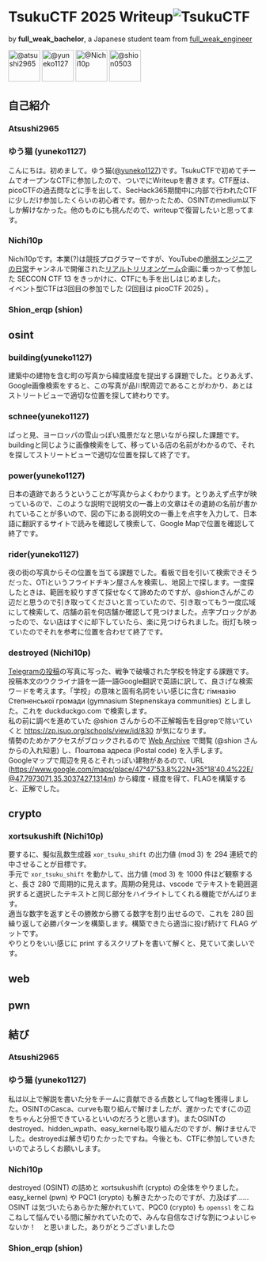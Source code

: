 # TsukuCTF 2025 Writeup![TsukuCTF](http://tsukuctf.org/files/b68962efbbda8558e610a62585d6a630/logo.png "TsukuCTF")
by **full_weak_bachelor**, a Japanese student team from [full_weak_engineer](//youtube.com/@full-weak-engineer)

[<img src="http://github.com/atsushi2965.png" alt="@atsushi2965" title="Atsushi2965" width="64px;" />](//github.com/atsushi2965)
[<img src="http://github.com/yuneko1127.png" alt="@yuneko1127" title="ゆう猫" width="64px;" />](//github.com/yuneko1127)
[<img src="http://github.com/Nichi10p.png" alt="@Nichi10p" title="Nichi10p" width="64px;" />](//github.com/Nichi10p)
[<img src="http://github.com/shion0503.png" alt="@shion0503" title="Shion_erqp" width="64px;" />](//github.com/shion0503)
## 自己紹介
### Atsushi2965

### ゆう猫 (yuneko1127)
こんにちは。初めまして。ゆう猫([@yuneko1127](https://github.com/yuneko1127))です。TsukuCTFで初めてチームでオープンなCTFに参加したので、ついでにWriteupを書きます。CTF歴は、picoCTFの過去問などに手を出して、SecHack365期間中に内部で行われたCTFに少しだけ参加したくらいの初心者です。弱かったため、OSINTのmedium以下しか解けなかった。他のものにも挑んだので、writeupで復習したいと思ってます。

### Nichi10p
Nichi10pです。本業(?)は競技プログラマーですが、YouTubeの[脆弱エンジニアの日常](https://www.youtube.com/@full-weak-engineer)チャンネルで開催された[リアルトリリオンゲーム](https://www.youtube.com/watch?v=Rhf34cOgkzA)企画に乗っかって参加した SECCON CTF 13 をきっかけに、CTFにも手を出しはじめました。\
イベント型CTFは3回目の参加でした (2回目は picoCTF 2025) 。

### Shion_erqp (shion)

## osint
### building(yuneko1127)
建築中の建物を含む町の写真から緯度経度を提出する課題でした。とりあえず、Google画像検索をすると、この写真が品川駅周辺であることがわかり、あとはストリートビューで適切な位置を探して終わりです。

### schnee(yuneko1127)
ぱっと見、ヨーロッパの雪山っぽい風景だなと思いながら探した課題です。buildingと同じように画像検索をして、移っている店の名前がわかるので、それを探してストリートビューで適切な位置を探して終了です。

### power(yuneko1127)
日本の遺跡であろうということが写真からよくわかります。とりあえず点字が映っているので、このような説明で説明文の一番上の文章はその遺跡の名前が書かれていることが多いので、図の下にある説明文の一番上を点字を入力して、日本語に翻訳するサイトで読みを確認して検索して、Google Mapで位置を確認して終了です。

### rider(yuneko1127)
夜の街の写真からその位置を当てる課題でした。看板で目を引いて検索できそうだった、OTiというフライドチキン屋さんを検索し、地図上で探します。一度探したときは、範囲を絞りすぎて探せなくて諦めたのですが、@shionさんがこの辺だと思うので引き取ってくださいと言っていたので、引き取ってもう一度広域にして検索して、店舗の前を何店舗か確認して見つけました。点字ブロックがあったので、ない店はすぐに却下していたら、楽に見つけられました。街灯も映っていたのでそれを参考に位置を合わせて終了です。

### destroyed (Nichi10p)
[Telegramの投稿](https://t.me/etozp/19319)の写真に写った、戦争で破壊された学校を特定する課題です。\
投稿本文のウクライナ語を一語一語Google翻訳で英語に訳して、良さげな検索ワードを考えます。「学校」の意味と固有名詞をいい感じに含む гімназію Степненської громади (gymnasium Stepnenskaya communities) としました。これを duckduckgo.com で検索します。\
私の前に調べを進めていた @shion さんからの不正解報告を目grepで除いていくと https://zp.isuo.org/schools/view/id/830 が気になります。\
情勢のためかアクセスがブロックされるので [Web Archive](https:///web.archive.org/web/20220126043917/https://zp.isuo.org/schools/view/id/830) で閲覧 (@shion さんからの入れ知恵) し、Поштова адреса (Postal code) を入手します。\
Googleマップで周辺を見るとそれっぽい建物があるので、URL (https://www.google.com/maps/place/47°47'53.8%22N+35°18'40.4%22E/@47.7973071,35.3037427,1314m) から緯度・経度を得て、FLAGを構築すると、正解でした。

## crypto
### xortsukushift (Nichi10p)
要するに、擬似乱数生成器 `xor_tsuku_shift` の出力値 (mod 3) を 294 連続で的中させることが目標です。\
手元で `xor_tsuku_shift` を動かして、出力値 (mod 3) を 1000 件ほど観察すると、長さ 280 で周期的に見えます。周期の発見は、vscode でテキストを範囲選択すると選択したテキストと同じ部分をハイライトしてくれる機能でがんばります。\
適当な数字を返すとその勝敗から勝てる数字を割り出せるので、これを 280 回繰り返して必勝パターンを構築します。構築できたら適当に投げ続けて FLAG ゲットです。\
やりとりをいい感じに print するスクリプトを書いて解くと、見ていて楽しいです。


## web
###


## pwn
###


## 結び
### Atsushi2965

### ゆう猫 (yuneko1127)
私は以上で解説を書いた分をチームに貢献できる点数としてflagを獲得しました。OSINTのCasca、curveも取り組んで解けましたが、遅かったです(この辺をちゃんと分担できているといいのだろうと思います)。またOSINTのdestroyed、hidden_wpath、easy_kernelも取り組んだのですが、解けませんでした。destroyedは解き切りたかったですね。今後とも、CTFに参加していきたいのでよろしくお願いします。

### Nichi10p
destroyed (OSINT) の詰めと xortsukushift (crypto) の全体をやりました。easy_kernel (pwn) や PQC1 (crypto) も解きたかったのですが、力及ばず……\
OSINT は気づいたらあらかた解かれていて、PQC0 (crypto) も `openssl` をこねこねして悩んでいる間に解かれていたので、みんな自信なさげな割につよいじゃないか！　と思いました。ありがとうございました😊

### Shion_erqp (shion)

